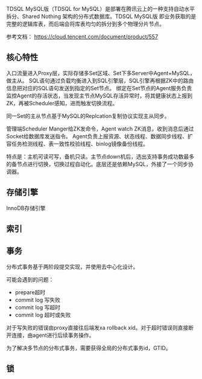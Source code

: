 
TDSQL MySQL版（TDSQL for MySQL）是部署在腾讯云上的一种支持自动水平拆分、Shared Nothing 架构的分布式数据库。TDSQL MySQL版 即业务获取的是完整的逻辑库表，而后端会将库表均匀的拆分到多个物理分片节点。

参考文档： https://cloud.tencent.com/document/product/557

## 核心特性
入口流量进入Proxy层，实际存储多Set区域、Set下多Server中Agent+MySQL，做主从。
SQL语句通过负载均衡进入到SQL引擎层，SQL引擎再根据ZK中的路由信息把对应的SQL语句发送到指定的Set节点。
绑定在Set节点的Agent服务负责监控Agent的存活状态，当发现主节点MySQL存活异常时，将其健康状态上报到ZK，再被Scheduler感知，进而触发切换流程。

同一Set的主从节点基于MySQL的Replcation复制协议实现主从同步。

管理端Scheduler Manger给ZK发命令，Agent watch ZK消息，收到消息后通过Socket给数据库发送指令。
Agent负责上报资源、状态线程、数据同步线程、扩容任务检测线程、表一致性校验线程、binlog镜像备份线程。

特点是：主机可读可写，备机只读。主节点down机后，选出支持事务成功数最多的备节点进行切换，切换过程自动化。底层还是依赖MySQL，外接了一个同步协调器。

## 存储引擎
InnoDB存储引擎

## 索引

## 事务
分布式事务基于两阶段提交实现，并使用去中心化设计。

可能会遇到的问题：
* prepare超时
* commit log 写失败
* commit log 写超时
* commit log 超时或失败

对于写失败的错误由proxy直接往后端发xa rollback xid。对于超时错误则直接断开连接，由agent进行后续事务操作。

为了解决多节点的分布式事务，需要获得全局的分布式事务id，GTID。


## 锁


